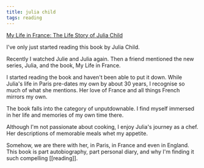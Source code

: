 ```yaml
---
title: julia child
tags: reading
---
```


[My Life in France: The Life Story of Julia Child](https://smile.amazon.co.uk/gp/product/B07H2N1CLB/ref=dbs_a_def_rwt_hsch_vapi_tkin_p1_i0)

I've only just started reading this book by Julia Child.

Recently I watched Julie and Julia again. Then a friend mentioned the new series, Julia, and the book, My Life in France.

I started reading the book and haven't been able to put it down. While Julia's life in Paris pre-dates my own by about 30 years, I recognise so much of what she mentions. Her love of France and all things French mirrors my own.

The book falls into the category of unputdownable. I find myself immersed in her life and memories of my own time there.

Although I'm not passionate about cooking, I enjoy Julia's journey as a chef. Her descriptions of memorable meals whet my appetite. 

Somehow, we are there with her, in Paris, in France and even in England. This book is part autobiography, part personal diary, and why I'm finding it such compelling [[reading]].